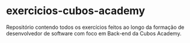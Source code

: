 # exercicios-cubos-academy
Repositório contendo todos os exercícios feitos ao longo da formação de desenvolvedor de software com foco em Back-end da Cubos Academy.
